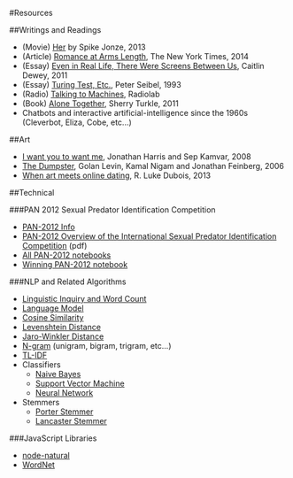 #Resources

##Writings and Readings

- (Movie) [Her](http://www.imdb.com/title/tt1798709/) by Spike Jonze, 2013
- (Article) [Romance at Arms Length](http://www.nytimes.com/2014/02/09/sunday-review/romance-at-arms-length.html?_r=0), The New York Times, 2014
- (Essay) [Even in Real Life, There Were Screens Between Us](http://www.nytimes.com/2011/05/01/fashion/01Modern.html?pagewanted=all&_r=0), Caitlin Dewey, 2011
- (Essay) [Turing Test, Etc.](http://www.gigamonkeys.com/resume/turing.html), Peter Seibel, 1993
- (Radio) [Talking to Machines](http://www.radiolab.org/story/137407-talking-to-machines/), Radiolab
- (Book) [Alone Together](http://www.amazon.com/Alone-Together-Expect-Technology-Other/dp/0465031463), Sherry Turkle, 2011
- Chatbots and interactive artificial-intelligence since the 1960s (Cleverbot, Eliza, Cobe, etc...)

##Art
- [I want you to want me](http://iwantyoutowantme.org/), Jonathan Harris and Sep Kamvar, 2008
- [The Dumpster](http://www.flong.com/projects/dumpster/), Golan Levin, Kamal Nigam and Jonathan Feinberg, 2006
- [When art meets online dating](http://www.theatlantic.com/video/archive/2013/09/when-art-meets-online-dating/279926/), R. Luke Dubois, 2013

##Technical

###PAN 2012 Sexual Predator Identification Competition

- [PAN-2012 Info](http://pan.webis.de/)
- [PAN-2012 Overview of the International Sexual Predator Identification Competition](http://www.uni-weimar.de/medien/webis/research/events/pan-12/pan12-papers-final/pan12-author-identification/inches12-overview.pdf) (pdf)
- [All PAN-2012 notebooks](http://www.uni-weimar.de/medien/webis/research/events/pan-12/pan12-papers-final/pan12-author-identification)
- [Winning PAN-2012 notebook](http://www.uni-weimar.de/medien/webis/research/events/pan-12/pan12-papers-final/pan12-author-identification/villatorotello12-notebook.pdf)

###NLP and Related Algorithms
- [Linguistic Inquiry and Word Count](http://www.liwc.net/)
- [Language Model](http://en.wikipedia.org/wiki/Language_model)
- [Cosine Similarity](http://en.wikipedia.org/wiki/Cosine_similarity)
- [Levenshtein Distance](http://en.wikipedia.org/wiki/Levenshtein_distance)
- [Jaro-Winkler Distance](http://en.wikipedia.org/wiki/Jaro%E2%80%93Winkler_distance)
- [N-gram](http://en.wikipedia.org/wiki/N-gram) (unigram, bigram, trigram, etc...)
- [TL-IDF](http://en.wikipedia.org/wiki/Tf%E2%80%93idf)
- Classifiers
	- [Naive Bayes](http://en.wikipedia.org/wiki/Naive_Bayes_classifier)
	- [Support Vector Machine](http://en.wikipedia.org/wiki/Support_vector_machine)
	- [Neural Network](http://en.wikipedia.org/wiki/Neural_network)
- Stemmers
	- [Porter Stemmer](http://tartarus.org/martin/PorterStemmer/index.html)
	- [Lancaster Stemmer](http://www.comp.lancs.ac.uk/computing/research/stemming/)

###JavaScript Libraries

- [node-natural](https://github.com/NaturalNode/natural)
- [WordNet](https://github.com/moos/WNdb)